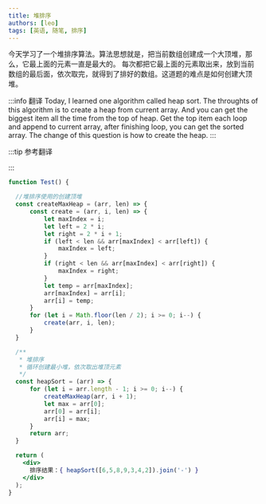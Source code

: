```yaml
---
title: 堆排序
authors: [leo]
tags: [英语, 随笔, 排序]
---
```


今天学习了一个堆排序算法。算法思想就是，把当前数组创建成一个大顶堆，那么，它最上面的元素一直是最大的。
每次都把它最上面的元素取出来，放到当前数组的最后面，依次取完，就得到了排好的数组。这道题的难点是如何创建大顶堆。

:::info 翻译
Today, I learned one algorithm called heap sort. The throughts of this algorithm is to create a heap from current array.
And you can get the biggest item all the time from the top of heap. Get the top item each loop and append to current array,
after finishing loop, you can get the sorted array. The change of this question is how to create the heap.
:::

<!--truncate-->

:::tip 参考翻译

:::

```jsx live
function Test() {

  //堆排序使用的创建顶堆
  const createMaxHeap = (arr, len) => {
      const create = (arr, i, len) => {
          let maxIndex = i;
          let left = 2 * i;
          let right = 2 * i + 1;
          if (left < len && arr[maxIndex] < arr[left]) {
              maxIndex = left;
          }
          if (right < len && arr[maxIndex] < arr[right]) {
              maxIndex = right;
          }
          let temp = arr[maxIndex];
          arr[maxIndex] = arr[i];
          arr[i] = temp;
      }
      for (let i = Math.floor(len / 2); i >= 0; i--) {
          create(arr, i, len);
      }
  }

  /**
   * 堆排序
   * 循环创建最小堆，依次取出堆顶元素
   */
  const heapSort = (arr) => {
      for (let i = arr.length - 1; i >= 0; i--) {
          createMaxHeap(arr, i + 1);
          let max = arr[0];
          arr[0] = arr[i];
          arr[i] = max;
      }
      return arr;
  }

  return (
    <div>
      排序结果：{ heapSort([6,5,8,9,3,4,2]).join('-') }
    </div>
  );
}

```
